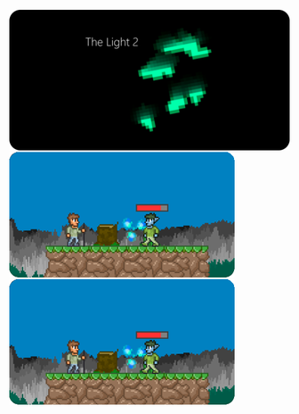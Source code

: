 [![](https://github.com/Agzam4/Agzam4/blob/main/b4678900-31c3-11eb-9d4f-e0943b8027d7.png?raw=true)](https://github.com/Agzam4/The-Light-2)
[![](https://github.com/Agzam4/Agzam4/blob/main/_9c06a500-7393-11eb-9e70-6d9c9c8e9bae.png?raw=true)](https://github.com/Agzam4/AdventuresAndRunes)  [![](https://github.com/Agzam4/Agzam4/blob/main/_9c06a500-7393-11eb-9e70-6d9c9c8e9bae.png?raw=true)](https://github.com/Agzam4/AdventuresAndRunes)
<!--
**Agzam4/Agzam4** is a ✨ _special_ ✨ repository because its `README.md` (this file) appears on your GitHub profile.

Here are some ideas to get you started:

- 🔭 I’m currently working on ...
- 🌱 I’m currently learning ...
- 👯 I’m looking to collaborate on ...
- 🤔 I’m looking for help with ...
- 💬 Ask me about ...
- 📫 How to reach me: ...
- 😄 Pronouns: ...
- ⚡ Fun fact: ...
-->

